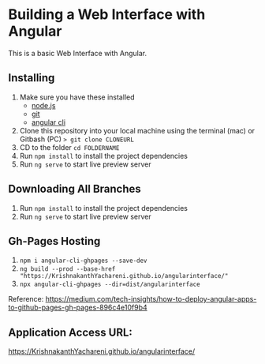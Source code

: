 # Building a Web Interface with Angular

This is a basic Web Interface with Angular.

## Installing

1. Make sure you have these installed
   - [node.js](http://nodejs.org/)
   - [git](http://git-scm.com/)
   - [angular cli](https://cli.angular.io/)
2. Clone this repository into your local machine using the terminal (mac) or Gitbash (PC) `> git clone CLONEURL`
3. CD to the folder `cd FOLDERNAME`
4. Run `npm install` to install the project dependencies
5. Run `ng serve` to start live preview server

## Downloading All Branches
1. Run `npm install` to install the project dependencies
1. Run `ng serve` to start live preview server

## Gh-Pages Hosting
1. `npm i angular-cli-ghpages --save-dev`
2. `ng build --prod --base-href "https://KrishnakanthYachareni.github.io/angularinterface/"`
3. `npx angular-cli-ghpages --dir=dist/angularinterface`

Reference: https://medium.com/tech-insights/how-to-deploy-angular-apps-to-github-pages-gh-pages-896c4e10f9b4
## Application Access URL:
https://KrishnakanthYachareni.github.io/angularinterface/

